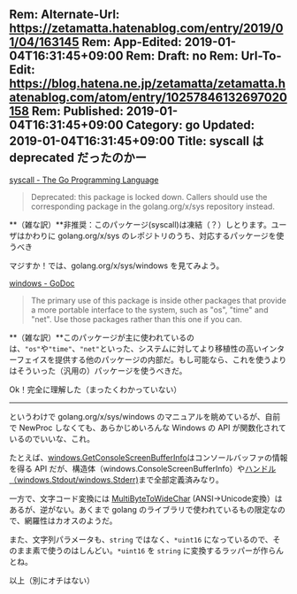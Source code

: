 Rem: Alternate-Url: https://zetamatta.hatenablog.com/entry/2019/01/04/163145
Rem: App-Edited: 2019-01-04T16:31:45+09:00
Rem: Draft: no
Rem: Url-To-Edit: https://blog.hatena.ne.jp/zetamatta/zetamatta.hatenablog.com/atom/entry/10257846132697020158
Rem: Published: 2019-01-04T16:31:45+09:00
Category: go
Updated: 2019-01-04T16:31:45+09:00
Title: syscall は deprecated だったのかー
---
[syscall - The Go Programming Language](https://golang.org/pkg/syscall/)

> Deprecated: this package is locked down. Callers should use the corresponding package in the golang.org/x/sys repository instead.

**（雑な訳）**非推奨：このパッケージ(syscall)は凍結（？）しとります。ユーザはかわりに golang.org/x/sys のレポジトリのうち、対応するパッケージを使うべき

マジすか！では、golang.org/x/sys/windows を見てみよう。

[windows - GoDoc](https://godoc.org/golang.org/x/sys/windows)

> The primary use of this package is inside other packages that provide a more portable interface to the system, such as "os", "time" and "net". Use those packages rather than this one if you can.

**（雑な訳）**このパッケージが主に使われているのは、`"os"`や`"time"`、`"net"`といった、システムに対してより移植性の高いインターフェイスを提供する他のパッケージの内部だ。もし可能なら、これを使うよりはそういった（汎用の）パッケージを使うべきだ。

Ok！完全に理解した（まったくわかっていない）

-------

というわけで golang.org/x/sys/windows のマニュアルを眺めているが、自前で NewProc しなくても、あらかじめいろんな Windows の API が関数化されているのでいいな、これ。

たとえば、[windows.GetConsoleScreenBufferInfo](https://godoc.org/golang.org/x/sys/windows#GetConsoleScreenBufferInfo)はコンソールバッファの情報を得る API だが、構造体（windows.ConsoleScreenBufferInfo）や[ハンドル（windows.Stdout/windows.Stderr)](https://godoc.org/golang.org/x/sys/windows#pkg-variables)まで全部定義済みなり。

一方で、文字コード変換には [MultiByteToWideChar](https://godoc.org/golang.org/x/sys/windows#MultiByteToWideChar) (ANSI→Unicode変換）はあるが、逆がない。あくまで golang のライブラリで使われているもの限定なので、網羅性はカオスのようだ。

また、文字列パラメータも、`string` ではなく、`*uint16` になっているので、そのまま素で使うのはしんどい。`*uint16` を `string` に変換するラッパーが作らんとね。

以上（別にオチはない）
